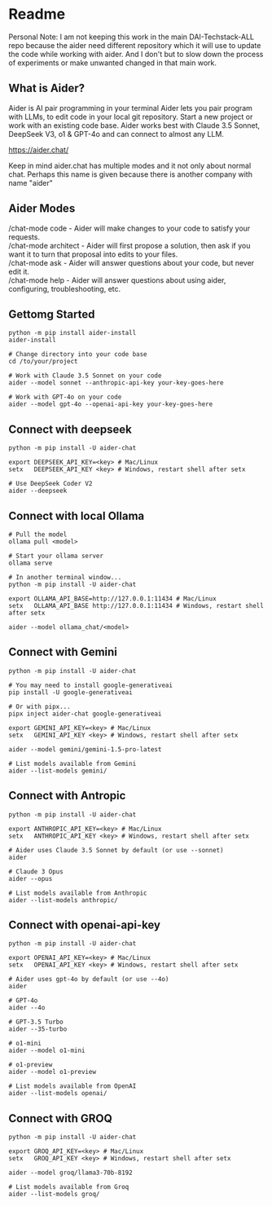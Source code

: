 # Readme
Personal Note: I am not keeping this work in the main DAI-Techstack-ALL repo because the aider need different repository which it will use to update the code while working with aider. And I don't but to slow down the process of experiments or make unwanted changed in that main work.

## What is Aider?
Aider is AI pair programming in your terminal
Aider lets you pair program with LLMs, to edit code in your local git repository. Start a new project or work with an existing code base. Aider works best with Claude 3.5 Sonnet, DeepSeek V3, o1 & GPT-4o and can connect to almost any LLM.

https://aider.chat/

Keep in mind aider.chat has multiple modes and it not only about normal chat. Perhaps this name is given because there is another company with name "aider"

## Aider Modes 
/chat-mode code - Aider will make changes to your code to satisfy your requests.   
/chat-mode architect - Aider will first propose a solution, then ask if you want it to turn that proposal into edits to your files.   
/chat-mode ask - Aider will answer questions about your code, but never edit it.   
/chat-mode help - Aider will answer questions about using aider, configuring, troubleshooting, etc.   

## Gettomg Started
```
python -m pip install aider-install
aider-install

# Change directory into your code base
cd /to/your/project

# Work with Claude 3.5 Sonnet on your code
aider --model sonnet --anthropic-api-key your-key-goes-here

# Work with GPT-4o on your code
aider --model gpt-4o --openai-api-key your-key-goes-here
```

## Connect with deepseek 
```
python -m pip install -U aider-chat

export DEEPSEEK_API_KEY=<key> # Mac/Linux
setx   DEEPSEEK_API_KEY <key> # Windows, restart shell after setx

# Use DeepSeek Coder V2
aider --deepseek
```

## Connect with local Ollama 
```
# Pull the model
ollama pull <model>

# Start your ollama server
ollama serve

# In another terminal window...
python -m pip install -U aider-chat

export OLLAMA_API_BASE=http://127.0.0.1:11434 # Mac/Linux
setx   OLLAMA_API_BASE http://127.0.0.1:11434 # Windows, restart shell after setx

aider --model ollama_chat/<model>
```

## Connect with Gemini 
```
python -m pip install -U aider-chat

# You may need to install google-generativeai
pip install -U google-generativeai

# Or with pipx...
pipx inject aider-chat google-generativeai

export GEMINI_API_KEY=<key> # Mac/Linux
setx   GEMINI_API_KEY <key> # Windows, restart shell after setx

aider --model gemini/gemini-1.5-pro-latest

# List models available from Gemini
aider --list-models gemini/
```

## Connect with Antropic 
```
python -m pip install -U aider-chat

export ANTHROPIC_API_KEY=<key> # Mac/Linux
setx   ANTHROPIC_API_KEY <key> # Windows, restart shell after setx

# Aider uses Claude 3.5 Sonnet by default (or use --sonnet)
aider

# Claude 3 Opus
aider --opus

# List models available from Anthropic
aider --list-models anthropic/
```

## Connect with openai-api-key
```
python -m pip install -U aider-chat

export OPENAI_API_KEY=<key> # Mac/Linux
setx   OPENAI_API_KEY <key> # Windows, restart shell after setx

# Aider uses gpt-4o by default (or use --4o)
aider

# GPT-4o
aider --4o

# GPT-3.5 Turbo
aider --35-turbo

# o1-mini
aider --model o1-mini

# o1-preview
aider --model o1-preview

# List models available from OpenAI
aider --list-models openai/

```
## Connect with GROQ
```
python -m pip install -U aider-chat

export GROQ_API_KEY=<key> # Mac/Linux
setx   GROQ_API_KEY <key> # Windows, restart shell after setx

aider --model groq/llama3-70b-8192

# List models available from Groq
aider --list-models groq/

```